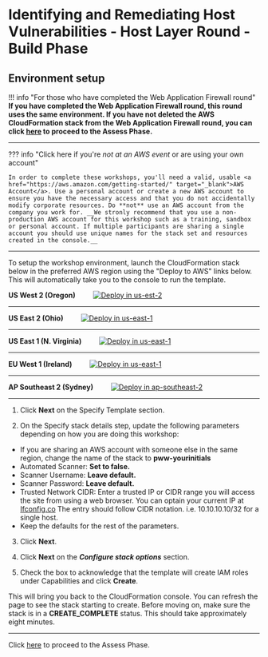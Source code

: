 # Identifying and Remediating Host Vulnerabilities - Host Layer Round - Build Phase

## Environment setup

!!! info "For those who have completed the Web Application Firewall round"
    __If you have completed the Web Application Firewall round, this round uses the same environment. If you have not deleted the AWS CloudFormation stack from the Web Application Firewall round, you can click [here](./assess.md) to proceed to the Assess Phase.__
    
---

??? info  "Click here if you're *not at an AWS event* or are using your own account" 

    In order to complete these workshops, you'll need a valid, usable <a href="https://aws.amazon.com/getting-started/" target="_blank">AWS Account</a>. Use a personal account or create a new AWS account to ensure you have the necessary access and that you do not accidentally modify corporate resources. Do **not** use an AWS account from the company you work for. __We stronly recommend that you use a non-production AWS account for this workshop such as a training, sandbox or personal account. If multiple participants are sharing a single account you should use unique names for the stack set and resources created in the console.__

---

To setup the workshop environment, launch the CloudFormation stack below in the preferred AWS region using the "Deploy to AWS" links below. This will automatically take you to the console to run the template.

**US West 2 (Oregon)** &nbsp; &nbsp; &nbsp; &nbsp; 
<a href="https://console.aws.amazon.com/cloudformation/home?region=us-west-2#/stacks/new?stackName=pww&templateURL=https://s3.amazonaws.com/protecting-workloads-workshop/public/artifacts/workshoptest/pww-workshop-env-build-host.yml" target="_blank">![Deploy in us-est-2](/images/deploy-to-aws.png)</a>

---

**US East 2 (Ohio)** &nbsp; &nbsp; &nbsp; &nbsp;
<a href="https://console.aws.amazon.com/cloudformation/home?region=us-east-2#/stacks/new?stackName=pww&templateURL=https://s3.amazonaws.com/protecting-workloads-workshop/public/artifacts/workshoptest/pww-workshop-env-build-host.yml" target="_blank">![Deploy in us-east-1](/images/deploy-to-aws.png)</a>

---

**US East 1 (N. Virginia)** &nbsp; &nbsp; &nbsp; &nbsp;
<a href="https://console.aws.amazon.com/cloudformation/home?region=us-east-1#/stacks/new?stackName=pww&templateURL=https://s3.amazonaws.com/protecting-workloads-workshop/public/artifacts/workshoptest/pww-workshop-env-build-host.yml" target="_blank">![Deploy in us-east-1](/images/deploy-to-aws.png)</a>

---

**EU West 1 (Ireland)** &nbsp; &nbsp; &nbsp; &nbsp;
<a href="https://console.aws.amazon.com/cloudformation/home?region=eu-west-1#/stacks/new?stackName=pww&templateURL=https://s3.amazonaws.com/protecting-workloads-workshop/public/artifacts/workshoptest/pww-workshop-env-build-host.yml" target="_blank">![Deploy in us-east-1](/images/deploy-to-aws.png)</a>

---

**AP Southeast 2 (Sydney)** &nbsp; &nbsp; &nbsp; &nbsp;
<a href="https://console.aws.amazon.com/cloudformation/home?region=ap-southeast-2#/stacks/new?stackName=pww&templateURL=https://s3.amazonaws.com/protecting-workloads-workshop/public/artifacts/workshoptest/pww-workshop-env-build-host.yml" target="_blank">![Deploy in ap-southeast-2](/images/deploy-to-aws.png)</a>

---

1. Click **Next** on the Specify Template section.

2. On the Specify stack details step, update the following parameters depending on how you are doing this workshop:

- If you are sharing an AWS account with someone else in the same region, change the name of the stack to __pww-yourinitials__
- Automated Scanner: __Set to false.__
- Scanner Username: __Leave default.__
- Scanner Password: __Leave default.__
- Trusted Network CIDR: Enter a trusted IP or CIDR range you will access the site from using a web browser. You can optain your current IP at <a href="https://ifconfig.co/" target="_blank">Ifconfig.co</a> The entry should follow CIDR notation. i.e. 10.10.10.10/32 for a single host.
- Keep the defaults for the rest of the parameters.


3. Click **Next**.

4. Click **Next** on the ***Configure stack options*** section.

5. Check the box to acknowledge that the template will create IAM roles under Capabilities and click **Create**.

This will bring you back to the CloudFormation console. You can refresh the page to see the stack starting to create. Before moving on, make sure the stack is in a __CREATE_COMPLETE__ status. This should take approximately eight minutes.

---

Click [here](./assess.md) to proceed to the Assess Phase.
